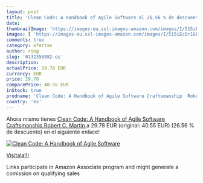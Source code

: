 ```yaml
---
layout: post
title: 'Clean Code: A Handbook of Agile Software al 26.56 % de descuento'
date: 
thumbnailImage: 'https://images-eu.ssl-images-amazon.com/images/I/515iEcDr1GL._SL200_.jpg'
images: [ 'https://images-eu.ssl-images-amazon.com/images/I/515iEcDr1GL._SL200_.jpg' ]
comments: true
category: ofertas
author: ring
slug: '0132350882-es'
description:
actualPrice: 29.78 EUR
currency: EUR
price: 29.78
comparePrice: 40.55 EUR
inStock: true
prodname: 'Clean Code: A Handbook of Agile Software Craftsmanship  Robert C. Martin '
country: 'es'
---
```


Ahora mismo tienes [Clean Code: A Handbook of Agile Software Craftsmanship  Robert C. Martin ](https://www.amazon.es/dp/0132350882/?tag=tolees-21) a 29.78 EUR (original: 40.55 EUR) (26.56 %  de descuento) en el siguiente enlace!

[![Clean Code: A Handbook of Agile Software](https://images-eu.ssl-images-amazon.com/images/I/515iEcDr1GL._SL200_.jpg)](https://www.amazon.es/dp/0132350882/?tag=tolees-21)

[Visítala!!!](https://www.amazon.es/dp/0132350882/?tag=tolees-21)

Links participate in Amazon Associate program and might generate a comission on qualifying sales
